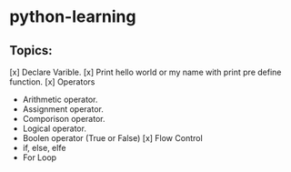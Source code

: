 # python-learning

## Topics:
[x] Declare Varible.
[x] Print hello world or my name with print pre define function.
[x] Operators
  - Arithmetic operator.
  - Assignment operator.
  - Comporison operator.
  - Logical operator.
  - Boolen operator (True or False)
[x] Flow Control
  - if, else, elfe
  - For Loop
